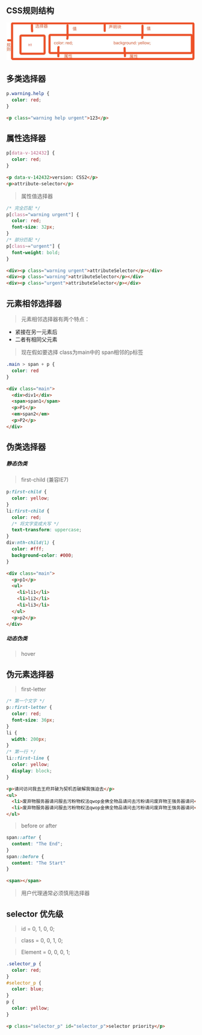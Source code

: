 ## CSS规则结构
![](./structure.jpeg)

## 多类选择器

```css
p.warning.help {
  color: red;
}
```
```html
<p class="warning help urgent">123</p>
```


## 属性选择器
```css
p[data-v-142432] {
  color: red;
}
```
```html
<p data-v-142432>version: CSS2</p>
<p>attribute-selector</p>
```
> 属性值选择器

```css
/* 完全匹配 */
p[class="warning urgent"] {
  color: red;
  font-size: 32px;
}
/* 部分匹配 */
p[class~="urgent"] {
  font-weight: bold;
}
```

```html
<div><p class="warning urgent">attributeSelector</p></div>
<div><p class="warning">attributeSelector</p></div>
<div><p class="urgent">attributeSelector</p></div>
```

## 元素相邻选择器
> 元素相邻选择器有两个特点：
  - 紧接在另一元素后
  - 二者有相同父元素

> 现在假如要选择 class为main中的 span相邻的p标签

```css
.main > span + p {
  color: red
}
```
```html
<div class="main">
  <div>div1</div>
  <span>span1</span>
  <p>P1</p>
  <em>span2</em>
  <p>P2</p>
</div>
```

## 伪类选择器

##### 静态伪类

> first-child (兼容IE7)
  ```css
  p:first-child {
    color: yellow;
  }
  li:first-child {
    color: red;
    /* 将文字变成大写 */
    text-transform: uppercase;
  }
  div:nth-child(1) {
    color: #fff;
    background-color: #000;
  }
  ```
  ```html
  <div class="main">
    <p>p1</p>
    <ul>
      <li>li1</li>
      <li>li2</li>
      <li>li3</li>
    </ul>
    <p>p2</p>
  </div>
  ```  

##### 动态伪类

> hover

>

## 伪元素选择器

> first-letter

```css
/* 第一个文字 */
p::first-letter {
  color: red;
  font-size: 36px;
}
li {
  width: 200px;
}
/* 第一行 */
li::first-line {
  color: yellow;
  display: block;
}
```
```html
<p>请问访问我去王府井破为契机否破解我强迫去</p>
<ul>
  <li>废弃物服务器请问服去污粉物权法qwop金佛全物品请问去污粉请问废弃物王强务器请问</li>
  <li>废弃物服务器请问服去污粉物权法qwop金佛全物品请问去污粉请问废弃物王强务器请问</li>
</ul>
```

> before or after

```css
span::after {
  content: "The End";
}
span::before {
  content: "The Start"
}
```

```html
<span></span>
```


> 用户代理通常必须慎用选择器


## selector 优先级

> id = 0, 1, 0, 0;

> class = 0, 0, 1, 0;

> Element = 0, 0, 0, 1;

```css
.selector_p {
  color: red;
}
#selector_p {
  color: blue;
}
p {
  color: yellow;
}
```
```html
<p class="selector_p" id="selector_p">selector priority</p>
```
